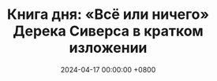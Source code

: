 ---
title: "Книга дня: «Всё или ничего» Дерека Сиверса в кратком изложении"
description: >-
  Обзор книги Всё или ничего: как принимать решения и фокусироваться на главном. Читайте саморазвитие от Дерека Сиверса!
date: 2024-04-17 00:00:00 +0800
categories: [Мышление, Конспекты-книг]
tags:
  [
    всё-или-ничего,
    дерек-сиверс,
    саморазвитие,
    принятие-решений,
    продуктивность,
    личностный-рост,
    управление-временем,
    мотивация,
    приоритеты,
    успех,
    предпринимательство,
    фокус,
    цели,
    баланс-жизни,
    вдохновение
  ]
image:
alt: Обложка книги Всё или ничего Дерека Сиверса
fallback:
  -
  -
---